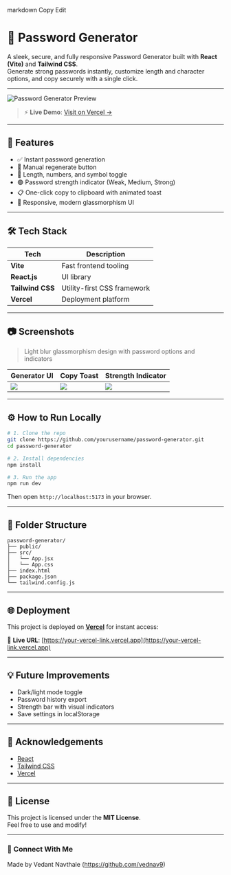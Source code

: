 markdown
Copy
Edit
# 🔐 Password Generator

A sleek, secure, and fully responsive Password Generator built with **React (Vite)** and **Tailwind CSS**.  
Generate strong passwords instantly, customize length and character options, and copy securely with a single click.

---

![Password Generator Preview](https://your-image-link.png)

> ⚡ **Live Demo**: [Visit on Vercel →](https://your-vercel-link.vercel.app)

---

## 🚀 Features

- ✅ Instant password generation  
- 🔁 Manual regenerate button  
- 🔢 Length, numbers, and symbol toggle  
- 🟢 Password strength indicator (Weak, Medium, Strong)  
- 📋 One-click copy to clipboard with animated toast  
- 💅 Responsive, modern glassmorphism UI  

---

## 🛠️ Tech Stack

| Tech            | Description                    |
|-----------------|--------------------------------|
| **Vite**        | Fast frontend tooling          |
| **React.js**    | UI library                     |
| **Tailwind CSS**| Utility-first CSS framework    |
| **Vercel**      | Deployment platform            |

---

## 📷 Screenshots

> Light blur glassmorphism design with password options and indicators

| Generator UI | Copy Toast | Strength Indicator |
|--------------|------------|--------------------|
| ![](https://your-image-link.png) | ![](https://your-toast-image.png) | ![](https://your-strength-image.png) |

---

## ⚙️ How to Run Locally

```bash
# 1. Clone the repo
git clone https://github.com/yourusername/password-generator.git
cd password-generator

# 2. Install dependencies
npm install

# 3. Run the app
npm run dev
```

Then open `http://localhost:5173` in your browser.

---

## 📁 Folder Structure

```
password-generator/
├── public/
├── src/
│   └── App.jsx
│   └── App.css
├── index.html
├── package.json
└── tailwind.config.js
```

---

## 🌐 Deployment

This project is deployed on **[Vercel](https://vercel.com/)** for instant access:

🔗 **Live URL**: [https://your-vercel-link.vercel.app](https://your-vercel-link.vercel.app)

---

## 💡 Future Improvements

- Dark/light mode toggle  
- Password history export  
- Strength bar with visual indicators  
- Save settings in localStorage  

---

## 🙌 Acknowledgements

- [React](https://react.dev)  
- [Tailwind CSS](https://tailwindcss.com)  
- [Vercel](https://vercel.com)  

---

## 📄 License

This project is licensed under the **MIT License**.  
Feel free to use and modify!

---

### 🔗 Connect With Me

Made by Vedant Navthale (https://github.com/vednav9)